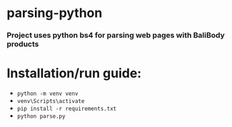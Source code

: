 # parsing-python

### Project uses python bs4 for parsing web pages with BaliBody products

# Installation/run guide:
- `python -m venv venv`
- `venv\Scripts\activate`
- `pip install -r requirements.txt`
- `python parse.py`
